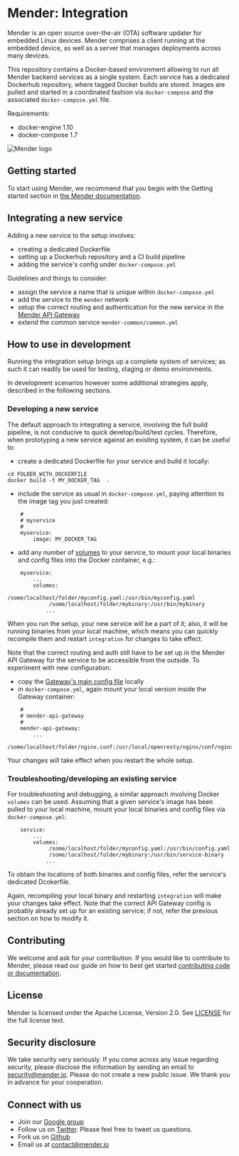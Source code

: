 Mender: Integration
==============================================

Mender is an open source over-the-air (OTA) software updater for embedded Linux
devices. Mender comprises a client running at the embedded device, as well as
a server that manages deployments across many devices.

This repository contains a Docker-based environment allowing to run all Mender backend services as a single system. Each service has a dedicated Dockerhub repository, where tagged Docker builds are stored. Images are pulled and started in a coordinated fashion via `docker-compose` and the associated `docker-compose.yml` file.

Requirements:

* docker-engine 1.10
* docker-compose 1.7


![Mender logo](https://mender.io/user/pages/04.resources/_logos/logoS.png)


## Getting started

To start using Mender, we recommend that you begin with the Getting started
section in [the Mender documentation](https://docs.mender.io/).


## Integrating a new service

Adding a new service to the setup involves:

* creating a dedicated Dockerfile
* setting up a Dockerhub repository and a CI build pipeline
* adding the service's config under `docker-compose.yml`

Guidelines and things to consider:

* assign the service a name that is unique within `docker-compose.yml`
* add the service to the `mender` network
* setup the correct routing and authentication for the new service in the
[Mender API Gateway](https://github.com/mendersoftware/mender-api-gateway-docker)
* extend the common service `mender-common/common.yml`

## How to use in development

Running the integration setup brings up a complete system of services; as such
it can readily be used for testing, staging or demo environments.

In development scenarios however some additional strategies apply, described in
the following sections.

### Developing a new service

The default approach to integrating a service, involving the full build pipeline, is not conducive to
quick develop/build/test cycles. Therefore, when prototyping a new service against an existing system,
it can be useful to:

* create a dedicated Dockerfile for your service and build it locally:
```
cd FOLDER_WITH_DOCKERFILE
docker build -t MY_DOCKER_TAG  .
```

* include the service as usual in `docker-compose.yml`, paying attention to the image tag you just created:
```
    #
    # myservice
    #
    myservice:
        image: MY_DOCKER_TAG
```

* add any number of [volumes](https://docs.docker.com/compose/compose-file/#/volumes-volume-driver) to your service,
to mount your local binaries and config files into the Docker container, e.g.:
```
    myservice:
        ...
        volumes:
             /some/localhost/folder/myconfig.yaml:/usr/bin/myconfig.yaml
             /some/localhost/folder/mybinary:/usr/bin/mybinary
            ...
```

When you run the setup, your new service will be a part of it; also, it will be running
binaries from your local machine, which means you can quickly recompile them and restart `integration`
for changes to take effect.

Note that the correct routing and auth still have to be set up in the Mender API Gateway for the service
to be accessible from the outside. To experiment with new configuration:
* copy the [Gateway's main config file](https://github.com/mendersoftware/mender-api-gateway-docker/blob/master/nginx.conf) locally
* in `docker-compose.yml`, again mount your local version inside the Gateway container:
```
    #
    # mender-api-gateway
    #
    mender-api-gateway:
        ...
        /some/localhost/folder/nginx.conf:/usr/local/openresty/nginx/conf/nginx.conf
```
Your changes will take effect when you restart the whole setup.

### Troubleshooting/developing an existing service

For troubleshooting and debugging, a similar approach involving Docker `volumes`
can be used. Assuming that a given service's image has been pulled to your local
machine, mount your local binaries and config files via `docker-compose.yml`:

```
    service:
        ...
        volumes:
             /some/localhost/folder/myconfig.yaml:/usr/bin/config.yaml
             /some/localhost/folder/mybinary:/usr/bin/service-binary
            ...
```

To obtain the locations of both binaries and config files, refer the service's
dedicated Dcokerfile.

Again, recompiling your local binary and restarting `integration` will make
your changes take effect. Note that the correct API Gateway config is probably already
set up for an existing service; if not, refer the previous section on how to modify it.

## Contributing

We welcome and ask for your contribution. If you would like to contribute to Mender, please read our guide on how to best get started [contributing code or
documentation](https://github.com/mendersoftware/mender/blob/master/CONTRIBUTING.md).

## License

Mender is licensed under the Apache License, Version 2.0. See
[LICENSE](https://github.com/mendersoftware/integration/blob/master/LICENSE) for the
full license text.

## Security disclosure

We take security very seriously. If you come across any issue regarding
security, please disclose the information by sending an email to
[security@mender.io](security@mender.io). Please do not create a new public
issue. We thank you in advance for your cooperation.

## Connect with us

* Join our [Google
  group](https://groups.google.com/a/lists.mender.io/forum/#!forum/mender)
* Follow us on [Twitter](https://twitter.com/mender_io?target=_blank). Please
  feel free to tweet us questions.
* Fork us on [Github](https://github.com/mendersoftware)
* Email us at [contact@mender.io](mailto:contact@mender.io)
